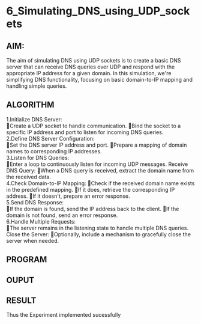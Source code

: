 # 6_Simulating_DNS_using_UDP_sockets
## AIM: 
The aim of simulating DNS using UDP sockets is to create a basic DNS server that can receive DNS queries over UDP and respond with the appropriate IP address for a given domain. In this simulation, we're simplifying DNS functionality, focusing on basic domain-to-IP mapping and handling simple queries.
## ALGORITHM 
1.Initialize DNS Server:
<BR>
Create a UDP socket to handle communication.
Bind the socket to a specific IP address and port to listen for incoming DNS queries.
<BR>
2.Define DNS Server Configuration:
<BR>
Set the DNS server IP address and port.
Prepare a mapping of domain names to corresponding IP addresses.
<BR>
3.Listen for DNS Queries:
<BR>
Enter a loop to continuously listen for incoming UDP messages.
Receive DNS Query:
When a DNS query is received, extract the domain name from the received data.
<BR>
4.Check Domain-to-IP Mapping:
Check if the received domain name exists in the predefined mapping.
If it does, retrieve the corresponding IP address.
If it doesn't, prepare an error response.
<BR>
5.Send DNS Response:
<BR>
If the domain is found, send the IP address back to the client.
If the domain is not found, send an error response.
<BR>
6.Handle Multiple Requests:
<BR>
The server remains in the listening state to handle multiple DNS queries.
Close the Server:
Optionally, include a mechanism to gracefully close the server when needed.
<BR>
## PROGRAM
## OUPUT
## RESULT
Thus the Experiment implemented sucessfully
